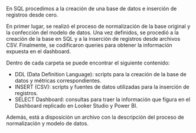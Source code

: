En SQL procedimos a la creación de una base de datos e inserción de registros desde cero.

En primer lugar, se realizó el proceso de normalización de la base original y la confección del modelo de datos. Una vez definidos, se procedió a la creación de la base en SQL y a la inserción de registros desde archivos CSV. Finalmente, se codificaron queries para obtener la información expuesta en el dashboard.

Dentro de cada carpeta se puede encontrar el siguiente contenido:
- DDL (Data Definition Language): scripts para la creación de la base de datos y métricas correspondientes.
- INSERT (CSV): scripts y fuentes de datos utilizadas para la inserción de registros.
- SELECT Dashboard: consultas para traer la información que figura en el Dashboard replicado en Looker Studio y Power BI.

Además, está a disposición un archivo con la descripción del proceso de normalización y modelo de datos.
